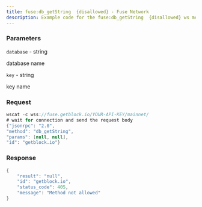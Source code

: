 ```yaml
---
title: fuse:db_getString  {disallowed} - Fuse Network
description: Example code for the fuse:db_getString  {disallowed} ws method. Сomplete guide on how to use fuse:db_getString  {disallowed} ws in GetBlock.io Web3 documentation.
---
```


### Parameters


`database` - string

database name

`key` - string

key name

### Request

``` java
wscat -c wss://fuse.getblock.io/YOUR-API-KEY/mainnet/ 
# wait for connection and send the request body 
{"jsonrpc": "2.0",
"method": "db_getString",
"params": [null, null],
"id": "getblock.io"}
```

###  Response

``` java
{
    "result": "null",
    "id": "getblock.io",
    "status_code": 405,
    "message": "Method not allowed"
}
```

